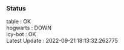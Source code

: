 ### Status


table : OK  
hogwarts : DOWN  
icy-bot : OK  
Latest Update : 2022-09-21 18:13:32.262775
